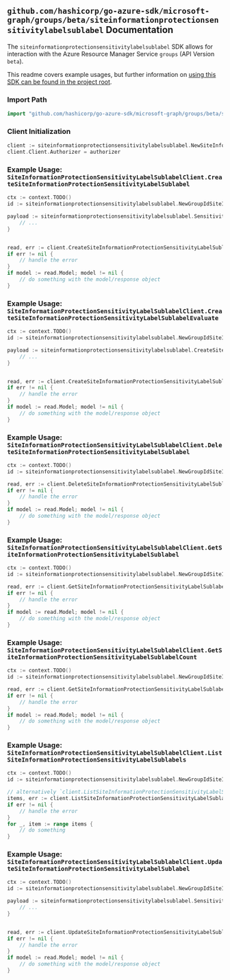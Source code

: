 
## `github.com/hashicorp/go-azure-sdk/microsoft-graph/groups/beta/siteinformationprotectionsensitivitylabelsublabel` Documentation

The `siteinformationprotectionsensitivitylabelsublabel` SDK allows for interaction with the Azure Resource Manager Service `groups` (API Version `beta`).

This readme covers example usages, but further information on [using this SDK can be found in the project root](https://github.com/hashicorp/go-azure-sdk/tree/main/docs).

### Import Path

```go
import "github.com/hashicorp/go-azure-sdk/microsoft-graph/groups/beta/siteinformationprotectionsensitivitylabelsublabel"
```


### Client Initialization

```go
client := siteinformationprotectionsensitivitylabelsublabel.NewSiteInformationProtectionSensitivityLabelSublabelClientWithBaseURI("https://management.azure.com")
client.Client.Authorizer = authorizer
```


### Example Usage: `SiteInformationProtectionSensitivityLabelSublabelClient.CreateSiteInformationProtectionSensitivityLabelSublabel`

```go
ctx := context.TODO()
id := siteinformationprotectionsensitivitylabelsublabel.NewGroupIdSiteIdInformationProtectionSensitivityLabelID("groupIdValue", "siteIdValue", "sensitivityLabelIdValue")

payload := siteinformationprotectionsensitivitylabelsublabel.SensitivityLabel{
	// ...
}


read, err := client.CreateSiteInformationProtectionSensitivityLabelSublabel(ctx, id, payload)
if err != nil {
	// handle the error
}
if model := read.Model; model != nil {
	// do something with the model/response object
}
```


### Example Usage: `SiteInformationProtectionSensitivityLabelSublabelClient.CreateSiteInformationProtectionSensitivityLabelSublabelEvaluate`

```go
ctx := context.TODO()
id := siteinformationprotectionsensitivitylabelsublabel.NewGroupIdSiteIdInformationProtectionSensitivityLabelID("groupIdValue", "siteIdValue", "sensitivityLabelIdValue")

payload := siteinformationprotectionsensitivitylabelsublabel.CreateSiteInformationProtectionSensitivityLabelSublabelEvaluateRequest{
	// ...
}


read, err := client.CreateSiteInformationProtectionSensitivityLabelSublabelEvaluate(ctx, id, payload)
if err != nil {
	// handle the error
}
if model := read.Model; model != nil {
	// do something with the model/response object
}
```


### Example Usage: `SiteInformationProtectionSensitivityLabelSublabelClient.DeleteSiteInformationProtectionSensitivityLabelSublabel`

```go
ctx := context.TODO()
id := siteinformationprotectionsensitivitylabelsublabel.NewGroupIdSiteIdInformationProtectionSensitivityLabelIdSublabelID("groupIdValue", "siteIdValue", "sensitivityLabelIdValue", "sensitivityLabelId1Value")

read, err := client.DeleteSiteInformationProtectionSensitivityLabelSublabel(ctx, id)
if err != nil {
	// handle the error
}
if model := read.Model; model != nil {
	// do something with the model/response object
}
```


### Example Usage: `SiteInformationProtectionSensitivityLabelSublabelClient.GetSiteInformationProtectionSensitivityLabelSublabel`

```go
ctx := context.TODO()
id := siteinformationprotectionsensitivitylabelsublabel.NewGroupIdSiteIdInformationProtectionSensitivityLabelIdSublabelID("groupIdValue", "siteIdValue", "sensitivityLabelIdValue", "sensitivityLabelId1Value")

read, err := client.GetSiteInformationProtectionSensitivityLabelSublabel(ctx, id)
if err != nil {
	// handle the error
}
if model := read.Model; model != nil {
	// do something with the model/response object
}
```


### Example Usage: `SiteInformationProtectionSensitivityLabelSublabelClient.GetSiteInformationProtectionSensitivityLabelSublabelCount`

```go
ctx := context.TODO()
id := siteinformationprotectionsensitivitylabelsublabel.NewGroupIdSiteIdInformationProtectionSensitivityLabelID("groupIdValue", "siteIdValue", "sensitivityLabelIdValue")

read, err := client.GetSiteInformationProtectionSensitivityLabelSublabelCount(ctx, id)
if err != nil {
	// handle the error
}
if model := read.Model; model != nil {
	// do something with the model/response object
}
```


### Example Usage: `SiteInformationProtectionSensitivityLabelSublabelClient.ListSiteInformationProtectionSensitivityLabelSublabels`

```go
ctx := context.TODO()
id := siteinformationprotectionsensitivitylabelsublabel.NewGroupIdSiteIdInformationProtectionSensitivityLabelID("groupIdValue", "siteIdValue", "sensitivityLabelIdValue")

// alternatively `client.ListSiteInformationProtectionSensitivityLabelSublabels(ctx, id)` can be used to do batched pagination
items, err := client.ListSiteInformationProtectionSensitivityLabelSublabelsComplete(ctx, id)
if err != nil {
	// handle the error
}
for _, item := range items {
	// do something
}
```


### Example Usage: `SiteInformationProtectionSensitivityLabelSublabelClient.UpdateSiteInformationProtectionSensitivityLabelSublabel`

```go
ctx := context.TODO()
id := siteinformationprotectionsensitivitylabelsublabel.NewGroupIdSiteIdInformationProtectionSensitivityLabelIdSublabelID("groupIdValue", "siteIdValue", "sensitivityLabelIdValue", "sensitivityLabelId1Value")

payload := siteinformationprotectionsensitivitylabelsublabel.SensitivityLabel{
	// ...
}


read, err := client.UpdateSiteInformationProtectionSensitivityLabelSublabel(ctx, id, payload)
if err != nil {
	// handle the error
}
if model := read.Model; model != nil {
	// do something with the model/response object
}
```
